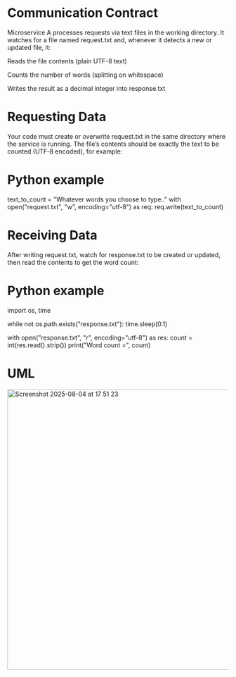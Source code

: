 # Communication Contract
Microservice A processes requests via text files in the working directory. It watches for a file named request.txt and, whenever it detects a new or updated file, it:

Reads the file contents (plain UTF-8 text)

Counts the number of words (splitting on whitespace)

Writes the result as a decimal integer into response.txt

# Requesting Data

Your code must create or overwrite request.txt in the same directory where the service is running. The file’s contents should be exactly the text to be counted (UTF‑8 encoded), for example:

# Python example
text_to_count = "Whatever words you choose to type.."
with open("request.txt", "w", encoding="utf-8") as req:
    req.write(text_to_count)
    
# Receiving Data
After writing request.txt, watch for response.txt to be created or updated, then read the contents to get the word count:

# Python example
import os, time

while not os.path.exists("response.txt"):
    time.sleep(0.1)

with open("response.txt", "r", encoding="utf-8") as res:
    count = int(res.read().strip())
print("Word count =", count)


# UML

<img width="979" height="637" alt="Screenshot 2025-08-04 at 17 51 23" src="https://github.com/user-attachments/assets/8923950d-9f14-41b2-90b8-976c218fe056" />
